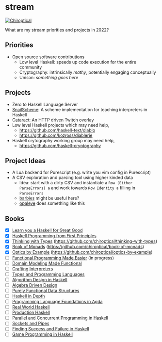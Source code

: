 # stream

[![Chiroptical](https://img.shields.io/badge/twitch.tv-chiroptical-purple?logo=twitch&style=for-the-badge)](https://twitch.tv/chiroptical)

What are my stream priorities and projects in 2022?

## Priorities

- Open source software contributions
  - Low level Haskell: speeds up code execution for the entire community
  - Cryptography: intrinsically _mathy_, potentially engaging conceptually
  - Unison: _something goes here_

## Projects

- Zero to Haskell Language Server
- [SnailScheme](https://github.com/chiroptical/snailscheme): A scheme implementation for teaching interpreters in Haskell
- [Cataract](https://github.com/chiroptical/cataract): An HTTP driven Twitch overlay
- Low level Haskell projects which may need help,
  - https://github.com/haskell-text/diablo
  - https://github.com/kozross/diablerie
- Haskell crytography working group may need help,
  - https://github.com/haskell-cryptography

## Project Ideas

- A Lua backend for Purescript (e.g. write you vim config in Purescript)
- A CSV exploration and parsing tool using higher kinded data
  - Idea: start with a dirty CSV and instantiate a `Row (Either ParseErrors) a` and work towards `Row Identity a` filling in `ParseErrors`
  - [barbies](https://hackage.haskell.org/package/barbies) might be useful here?
  - [opaleye](https://hackage.haskell.org/package/opaleye) does something like this

## Books

- [x] [Learn you a Haskell for Great Good](http://learnyouahaskell.com/)
- [x] [Haskell Programming from First Principles](http://haskellbook.com/)
- [X] [Thinking with Types](https://leanpub.com/thinking-with-types/) (https://github.com/chiroptical/thinking-with-types)
- [X] [Book of Monads](https://www.amazon.com/Book-Monads-practice-applied-problems-ebook/dp/B07JNZHYLT) (https://github.com/chiroptical/book-of-monads)
- [X] [Optics by Example](https://leanpub.com/optics-by-example) (https://github.com/chiroptical/optics-by-example)
- [ ] [Functional Programming Made Easier](https://leanpub.com/fp-made-easier) (in progress)
- [ ] [Domain Modeling Made Functional](https://pragprog.com/titles/swdddf/domain-modeling-made-functional)
- [ ] [Crafting Interpreters](https://craftinginterpreters.com)
- [ ] [Types and Programming Languages](https://www.cis.upenn.edu/~bcpierce/tapl)
- [ ] [Algorithm Design in Haskell](https://www.cambridge.org/core/books/algorithm-design-with-haskell/824BE0319E3762CE8BA5B1D91EEA3F52#)
- [ ] [Algebra Driven Design](https://leanpub.com/algebra-driven-design)
- [ ] [Purely Functional Data Structures](https://www.amazon.com/Purely-Functional-Data-Structures-Okasaki/dp/0521663504)
- [ ] [Haskell in Depth](https://www.manning.com/books/haskell-in-depth)
- [ ] [Programming Language Foundations in Agda](https://plfa.github.io)
- [ ] [Real World Haskell](http://book.realworldhaskell.org/)
- [ ] [Production Haskell](https://leanpub.com/production-haskell)
- [ ] [Parallel and Concurrent Programming in Haskell](https://simonmar.github.io/pages/pcph.html)
- [ ] [Sockets and Pipes](https://leanpub.com/sockets-and-pipes)
- [ ] [Finding Success and Failure in Haskell](https://leanpub.com/finding-success-in-haskell)
- [ ] [Game Programming in Haskell](https://leanpub.com/gameinhaskell)
